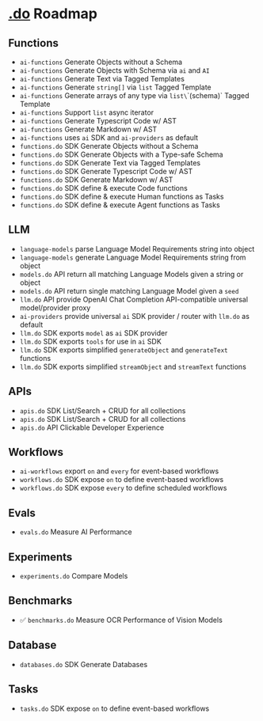 # [.do](https://dotdo.ai) Roadmap


## Functions

- `ai-functions` Generate Objects without a Schema
- `ai-functions` Generate Objects with Schema via `ai` and `AI`
- `ai-functions` Generate Text via Tagged Templates
- `ai-functions` Generate `string[]` via `list` Tagged Template
- `ai-functions` Generate arrays of any type via `list\`\`(schema)` Tagged Template
- `ai-functions` Support `list` async iterator
- `ai-functions` Generate Typescript Code w/ AST
- `ai-functions` Generate Markdown w/ AST
- `ai-functions` uses `ai` SDK and `ai-providers` as default
- `functions.do` SDK Generate Objects without a Schema
- `functions.do` SDK Generate Objects with a Type-safe Schema
- `functions.do` SDK Generate Text via Tagged Templates
- `functions.do` SDK Generate Typescript Code w/ AST
- `functions.do` SDK Generate Markdown w/ AST
- `functions.do` SDK define & execute Code functions
- `functions.do` SDK define & execute Human functions as Tasks
- `functions.do` SDK define & execute Agent functions as Tasks

## LLM

- `language-models` parse Language Model Requirements string into object
- `language-models` generate Language Model Requirements string from object
- `models.do` API return all matching Language Models given a string or object
- `models.do` API return single matching Language Model given a `seed`
- `llm.do` API provide OpenAI Chat Completion API-compatible universal model/provider proxy
- `ai-providers` provide universal `ai` SDK provider / router with `llm.do` as default
- `llm.do` SDK exports `model` as `ai` SDK provider
- `llm.do` SDK exports `tools` for use in `ai` SDK
- `llm.do` SDK exports simplified `generateObject` and `generateText` functions
- `llm.do` SDK exports simplified `streamObject` and `streamText` functions


## APIs

- `apis.do` SDK List/Search + CRUD for all collections
- `apis.do` SDK List/Search + CRUD for all collections
- `apis.do` API Clickable Developer Experience

## Workflows

- `ai-workflows` export `on` and `every` for event-based workflows
- `workflows.do` SDK expose `on` to define event-based workflows
- `workflows.do` SDK expose `every` to define scheduled workflows

## Evals

- `evals.do` Measure AI Performance

## Experiments

- `experiments.do` Compare Models

## Benchmarks

- ✅ `benchmarks.do` Measure OCR Performance of Vision Models

## Database

- `databases.do` SDK Generate Databases

## Tasks

- `tasks.do` SDK expose `on` to define event-based workflows